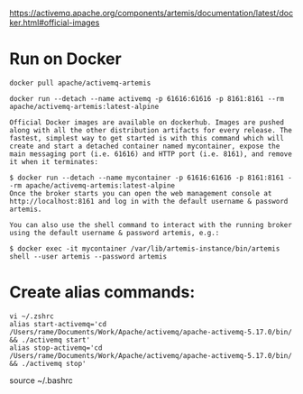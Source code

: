 
https://activemq.apache.org/components/artemis/documentation/latest/docker.html#official-images

# Run on Docker

    docker pull apache/activemq-artemis

    docker run --detach --name activemq -p 61616:61616 -p 8161:8161 --rm apache/activemq-artemis:latest-alpine

    Official Docker images are available on dockerhub. Images are pushed along with all the other distribution artifacts for every release. The fastest, simplest way to get started is with this command which will create and start a detached container named mycontainer, expose the main messaging port (i.e. 61616) and HTTP port (i.e. 8161), and remove it when it terminates:

    $ docker run --detach --name mycontainer -p 61616:61616 -p 8161:8161 --rm apache/activemq-artemis:latest-alpine
    Once the broker starts you can open the web management console at http://localhost:8161 and log in with the default username & password artemis.

    You can also use the shell command to interact with the running broker using the default username & password artemis, e.g.:

    $ docker exec -it mycontainer /var/lib/artemis-instance/bin/artemis shell --user artemis --password artemis


# Create alias commands:

    vi ~/.zshrc
    alias start-activemq='cd /Users/rame/Documents/Work/Apache/activemq/apache-activemq-5.17.0/bin/ && ./activemq start'
    alias stop-activemq='cd /Users/rame/Documents/Work/Apache/activemq/apache-activemq-5.17.0/bin/ && ./activemq stop'
source ~/.bashrc

    
